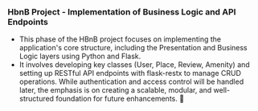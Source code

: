 ### HbnB Project - Implementation of Business Logic and API Endpoints

- This phase of the HBnB project focuses on implementing the application's core structure, including the Presentation and Business Logic layers using Python and Flask. 
- It involves developing key classes (User, Place, Review, Amenity) and setting up RESTful API endpoints with flask-restx to manage CRUD operations. While authentication and access control will be handled later, the emphasis is on creating a scalable, modular, and well-structured foundation for future enhancements. 🚀








